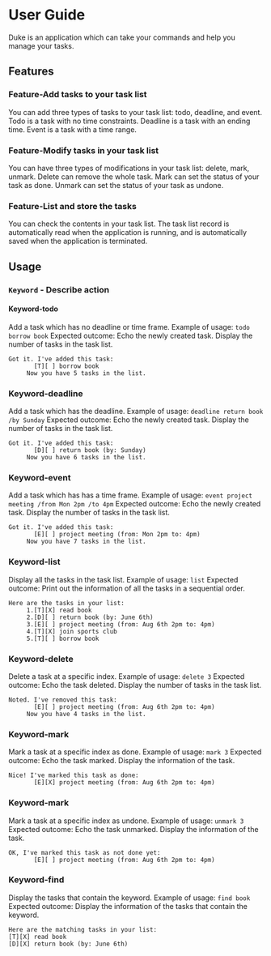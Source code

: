 # User Guide
Duke is an application which can take your commands and help you manage your tasks.

## Features 

### Feature-Add tasks to your task list

You can add three types of tasks to your task list: todo, deadline, and event. 
Todo is a task with no time constraints. 
Deadline is a task with an ending time. 
Event is a task with a time range.

### Feature-Modify tasks in your task list

You can have three types of modifications in your task list: delete, mark, unmark. 
Delete can remove the whole task. 
Mark can set the status of your task as done.
Unmark can set the status of your task as undone.

### Feature-List and store the tasks
You can check the contents in your task list. The task list record is automatically read when the application is running, and is automatically saved when the application is terminated.

## Usage

### `Keyword` - Describe action

#### Keyword-todo

Add a task which has no deadline or time frame.
Example of usage: 
`todo borrow book`
Expected outcome:
Echo the newly created task. Display the number of tasks in the task list.
```
Got it. I've added this task:
       [T][ ] borrow book
     Now you have 5 tasks in the list.
```

### Keyword-deadline

Add a task which has the deadline.
Example of usage: 
`deadline return book /by Sunday`
Expected outcome:
Echo the newly created task. Display the number of tasks in the task list.
```
Got it. I've added this task:
       [D][ ] return book (by: Sunday)
     Now you have 6 tasks in the list.
```

### Keyword-event

Add a task which has has a time frame.
Example of usage: 
`event project meeting /from Mon 2pm /to 4pm`
Expected outcome:
Echo the newly created task. Display the number of tasks in the task list.
```
Got it. I've added this task:
       [E][ ] project meeting (from: Mon 2pm to: 4pm)
     Now you have 7 tasks in the list.
```

### Keyword-list

Display all the tasks in the task list.
Example of usage: 
`list`
Expected outcome:
Print out the information of all the tasks in a sequential order.
```
Here are the tasks in your list:
     1.[T][X] read book
     2.[D][ ] return book (by: June 6th)
     3.[E][ ] project meeting (from: Aug 6th 2pm to: 4pm)
     4.[T][X] join sports club
     5.[T][ ] borrow book
```

### Keyword-delete

Delete a task at a specific index.
Example of usage: 
`delete 3`
Expected outcome:
Echo the task deleted. Display the number of tasks in the task list.
```
Noted. I've removed this task:
       [E][ ] project meeting (from: Aug 6th 2pm to: 4pm)
     Now you have 4 tasks in the list.
```

### Keyword-mark

Mark a task at a specific index as done.
Example of usage: 
`mark 3`
Expected outcome:
Echo the task marked. Display the information of the task.
```
Nice! I've marked this task as done:
       [E][X] project meeting (from: Aug 6th 2pm to: 4pm)
```

### Keyword-mark

Mark a task at a specific index as undone.
Example of usage: 
`unmark 3`
Expected outcome:
Echo the task unmarked. Display the information of the task.
```
OK, I've marked this task as not done yet:
       [E][ ] project meeting (from: Aug 6th 2pm to: 4pm)
```

### Keyword-find

Display the tasks that contain the keyword.
Example of usage: 
`find book`
Expected outcome:
Display the information of the tasks that contain the keyword.
```
Here are the matching tasks in your list:
[T][X] read book
[D][X] return book (by: June 6th)
```
